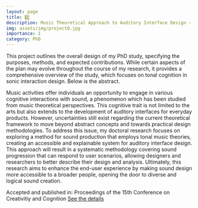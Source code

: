 ```yaml
---
layout: page
title: 0️⃣
description: Music Theoretical Approach to Auditory Interface Design - Progressive, Explainable, and Accessible [SMACC LAB]
img: assets/img/project0.jpg
importance: 1
category: PhD
---
```

This project outlines the overall design of my PhD study, specifying the purposes, methods, and expected contributions. While certain aspects of the plan may evolve throughout the course of my research, it provides a comprehensive overview of the study, which focuses on tonal cognition in sonic interaction design. Below is the abstract. 

Music activities offer individuals an opportunity to engage in various cognitive interactions with sound, a phenomenon which has been studied from music theoretical perspectives. This cognitive trait is not limited to the arts but also extends to the development of auditory interfaces for everyday products. However, uncertainties still exist regarding the current theoretical framework to move beyond abstract concepts and towards practical design methodologies. To address this issue, my doctoral research focuses on exploring a method for sound production that employs tonal music theories, creating an accessible and explainable system for auditory interface design. This approach will result in a systematic methodology covering sound progression that can respond to user scenarios, allowing designers and researchers to better describe their design and analysis. Ultimately, this research aims to enhance the end-user experience by making sound design more accessible to a broader people, opening the door to diverse and logical sound creation.

Accepted and published in: Proceedings of the 15th Conference on Creativitiy and Cognition [See the details](https://dl.acm.org/doi/abs/10.1145/3591196.3596814)